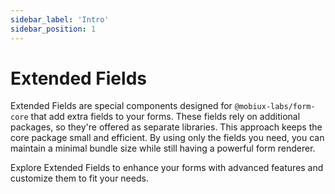 ```yaml
---
sidebar_label: 'Intro'
sidebar_position: 1
---
```


# Extended Fields

Extended Fields are special components designed for `@mobiux-labs/form-core` that add extra fields to your forms. These fields rely on additional packages, so they're offered as separate libraries. This approach keeps the core package small and efficient. By using only the fields you need, you can maintain a minimal bundle size while still having a powerful form renderer.

Explore Extended Fields to enhance your forms with advanced features and customize them to fit your needs.
